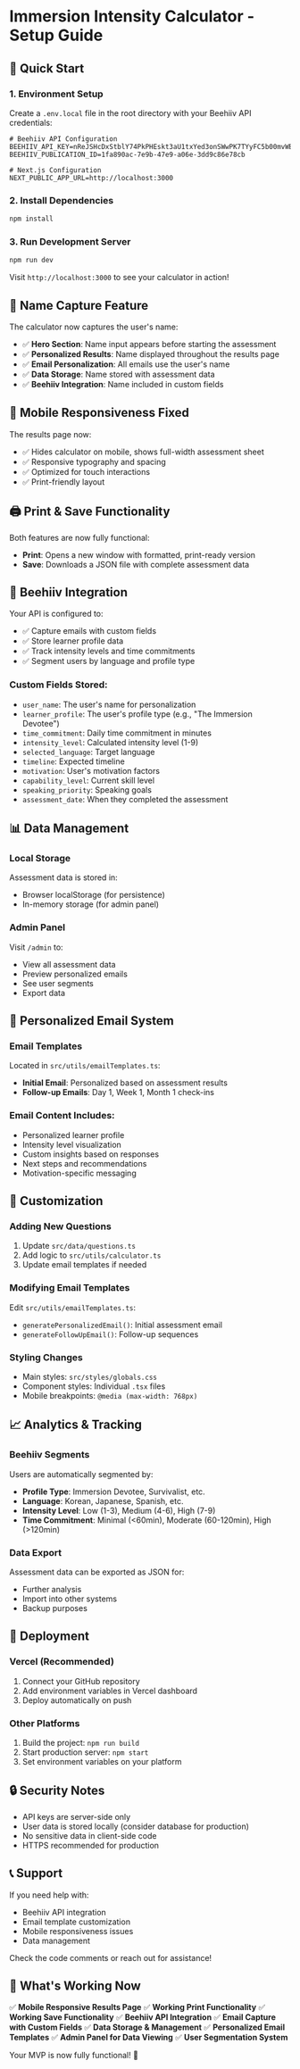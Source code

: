 # Immersion Intensity Calculator - Setup Guide

## 🚀 Quick Start

### 1. Environment Setup

Create a `.env.local` file in the root directory with your Beehiiv API credentials:

```env
# Beehiiv API Configuration
BEEHIIV_API_KEY=nReJSHcDxStblY74PkPHEskt3aU1txYed3onSWwPK7TYyFC5b00mvWB1ZDeaILk1
BEEHIIV_PUBLICATION_ID=1fa890ac-7e9b-47e9-a06e-3dd9c86e78cb

# Next.js Configuration
NEXT_PUBLIC_APP_URL=http://localhost:3000
```

### 2. Install Dependencies

```bash
npm install
```

### 3. Run Development Server

```bash
npm run dev
```

Visit `http://localhost:3000` to see your calculator in action!

## 👤 Name Capture Feature

The calculator now captures the user's name:
- ✅ **Hero Section**: Name input appears before starting the assessment
- ✅ **Personalized Results**: Name displayed throughout the results page
- ✅ **Email Personalization**: All emails use the user's name
- ✅ **Data Storage**: Name stored with assessment data
- ✅ **Beehiiv Integration**: Name included in custom fields

## 📱 Mobile Responsiveness Fixed

The results page now:
- ✅ Hides calculator on mobile, shows full-width assessment sheet
- ✅ Responsive typography and spacing
- ✅ Optimized for touch interactions
- ✅ Print-friendly layout

## 🖨️ Print & Save Functionality

Both features are now fully functional:
- **Print**: Opens a new window with formatted, print-ready version
- **Save**: Downloads a JSON file with complete assessment data

## 📧 Beehiiv Integration

Your API is configured to:
- ✅ Capture emails with custom fields
- ✅ Store learner profile data
- ✅ Track intensity levels and time commitments
- ✅ Segment users by language and profile type

### Custom Fields Stored:
- `user_name`: The user's name for personalization
- `learner_profile`: The user's profile type (e.g., "The Immersion Devotee")
- `time_commitment`: Daily time commitment in minutes
- `intensity_level`: Calculated intensity level (1-9)
- `selected_language`: Target language
- `timeline`: Expected timeline
- `motivation`: User's motivation factors
- `capability_level`: Current skill level
- `speaking_priority`: Speaking goals
- `assessment_date`: When they completed the assessment

## 📊 Data Management

### Local Storage
Assessment data is stored in:
- Browser localStorage (for persistence)
- In-memory storage (for admin panel)

### Admin Panel
Visit `/admin` to:
- View all assessment data
- Preview personalized emails
- See user segments
- Export data

## 🎯 Personalized Email System

### Email Templates
Located in `src/utils/emailTemplates.ts`:
- **Initial Email**: Personalized based on assessment results
- **Follow-up Emails**: Day 1, Week 1, Month 1 check-ins

### Email Content Includes:
- Personalized learner profile
- Intensity level visualization
- Custom insights based on responses
- Next steps and recommendations
- Motivation-specific messaging

## 🔧 Customization

### Adding New Questions
1. Update `src/data/questions.ts`
2. Add logic to `src/utils/calculator.ts`
3. Update email templates if needed

### Modifying Email Templates
Edit `src/utils/emailTemplates.ts`:
- `generatePersonalizedEmail()`: Initial assessment email
- `generateFollowUpEmail()`: Follow-up sequences

### Styling Changes
- Main styles: `src/styles/globals.css`
- Component styles: Individual `.tsx` files
- Mobile breakpoints: `@media (max-width: 768px)`

## 📈 Analytics & Tracking

### Beehiiv Segments
Users are automatically segmented by:
- **Profile Type**: Immersion Devotee, Survivalist, etc.
- **Language**: Korean, Japanese, Spanish, etc.
- **Intensity Level**: Low (1-3), Medium (4-6), High (7-9)
- **Time Commitment**: Minimal (<60min), Moderate (60-120min), High (>120min)

### Data Export
Assessment data can be exported as JSON for:
- Further analysis
- Import into other systems
- Backup purposes

## 🚀 Deployment

### Vercel (Recommended)
1. Connect your GitHub repository
2. Add environment variables in Vercel dashboard
3. Deploy automatically on push

### Other Platforms
1. Build the project: `npm run build`
2. Start production server: `npm start`
3. Set environment variables on your platform

## 🔒 Security Notes

- API keys are server-side only
- User data is stored locally (consider database for production)
- No sensitive data in client-side code
- HTTPS recommended for production

## 📞 Support

If you need help with:
- Beehiiv API integration
- Email template customization
- Mobile responsiveness issues
- Data management

Check the code comments or reach out for assistance!

## 🎉 What's Working Now

✅ **Mobile Responsive Results Page**
✅ **Working Print Functionality** 
✅ **Working Save Functionality**
✅ **Beehiiv API Integration**
✅ **Email Capture with Custom Fields**
✅ **Data Storage & Management**
✅ **Personalized Email Templates**
✅ **Admin Panel for Data Viewing**
✅ **User Segmentation System**

Your MVP is now fully functional! 🚀
